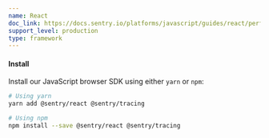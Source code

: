 ```yaml
---
name: React
doc_link: https://docs.sentry.io/platforms/javascript/guides/react/performance/
support_level: production
type: framework
---
```


#### Install

Install our JavaScript browser SDK using either `yarn` or `npm`:

```bash
# Using yarn
yarn add @sentry/react @sentry/tracing

# Using npm
npm install --save @sentry/react @sentry/tracing
```
